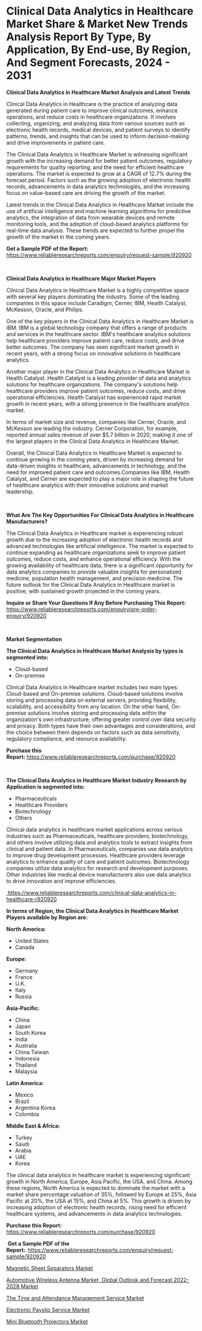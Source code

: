 <p><h1>Clinical Data Analytics in Healthcare Market Share & Market New Trends Analysis Report By Type, By Application, By End-use, By Region, And Segment Forecasts, 2024 - 2031</h1></p><p><strong>Clinical Data Analytics in Healthcare Market Analysis and Latest Trends</strong></p>
<p><p>Clinical Data Analytics in Healthcare is the practice of analyzing data generated during patient care to improve clinical outcomes, enhance operations, and reduce costs in healthcare organizations. It involves collecting, organizing, and analyzing data from various sources such as electronic health records, medical devices, and patient surveys to identify patterns, trends, and insights that can be used to inform decision-making and drive improvements in patient care.</p><p>The Clinical Data Analytics in Healthcare Market is witnessing significant growth with the increasing demand for better patient outcomes, regulatory requirements for quality reporting, and the need for efficient healthcare operations. The market is expected to grow at a CAGR of 12.7% during the forecast period. Factors such as the growing adoption of electronic health records, advancements in data analytics technologies, and the increasing focus on value-based care are driving the growth of the market.</p><p>Latest trends in the Clinical Data Analytics in Healthcare Market include the use of artificial intelligence and machine learning algorithms for predictive analytics, the integration of data from wearable devices and remote monitoring tools, and the adoption of cloud-based analytics platforms for real-time data analysis. These trends are expected to further propel the growth of the market in the coming years.</p></p>
<p><strong>Get a Sample PDF of the Report:&nbsp;</strong> <a href="https://www.reliableresearchreports.com/enquiry/request-sample/920920">https://www.reliableresearchreports.com/enquiry/request-sample/920920</a></p>
<p>&nbsp;</p>
<p><strong>Clinical Data Analytics in Healthcare Major Market Players</strong></p>
<p><p>Clinical Data Analytics in Healthcare Market is a highly competitive space with several key players dominating the industry. Some of the leading companies in this space include Caradigm, Cerner, IBM, Health Catalyst, McKesson, Oracle, and Philips.</p><p>One of the key players in the Clinical Data Analytics in Healthcare Market is IBM. IBM is a global technology company that offers a range of products and services in the healthcare sector. IBM's healthcare analytics solutions help healthcare providers improve patient care, reduce costs, and drive better outcomes. The company has seen significant market growth in recent years, with a strong focus on innovative solutions in healthcare analytics.</p><p>Another major player in the Clinical Data Analytics in Healthcare Market is Health Catalyst. Health Catalyst is a leading provider of data and analytics solutions for healthcare organizations. The company's solutions help healthcare providers improve patient outcomes, reduce costs, and drive operational efficiencies. Health Catalyst has experienced rapid market growth in recent years, with a strong presence in the healthcare analytics market.</p><p>In terms of market size and revenue, companies like Cerner, Oracle, and McKesson are leading the industry. Cerner Corporation, for example, reported annual sales revenue of over $5.7 billion in 2020, making it one of the largest players in the Clinical Data Analytics in Healthcare Market.</p><p>Overall, the Clinical Data Analytics in Healthcare Market is expected to continue growing in the coming years, driven by increasing demand for data-driven insights in healthcare, advancements in technology, and the need for improved patient care and outcomes.Companies like IBM, Health Catalyst, and Cerner are expected to play a major role in shaping the future of healthcare analytics with their innovative solutions and market leadership.</p></p>
<p>&nbsp;</p>
<p><strong>What Are The Key Opportunities For Clinical Data Analytics in Healthcare Manufacturers?</strong></p>
<p><p>The Clinical Data Analytics in Healthcare market is experiencing robust growth due to the increasing adoption of electronic health records and advanced technologies like artificial intelligence. The market is expected to continue expanding as healthcare organizations seek to improve patient outcomes, reduce costs, and enhance operational efficiency. With the growing availability of healthcare data, there is a significant opportunity for data analytics companies to provide valuable insights for personalized medicine, population health management, and precision medicine. The future outlook for the Clinical Data Analytics in Healthcare market is positive, with sustained growth projected in the coming years.</p></p>
<p><strong>Inquire or Share Your Questions If Any Before Purchasing This Report:</strong> <a href="https://www.reliableresearchreports.com/enquiry/pre-order-enquiry/920920">https://www.reliableresearchreports.com/enquiry/pre-order-enquiry/920920</a></p>
<p>&nbsp;</p>
<p><strong>Market Segmentation</strong></p>
<p><strong>The Clinical Data Analytics in Healthcare Market Analysis by types is segmented into:</strong></p>
<p><ul><li>Cloud-based</li><li>On-premise</li></ul></p>
<p><p>Clinical Data Analytics in Healthcare market includes two main types: Cloud-based and On-premise solutions. Cloud-based solutions involve storing and processing data on external servers, providing flexibility, scalability, and accessibility from any location. On the other hand, On-premise solutions involve storing and processing data within the organization's own infrastructure, offering greater control over data security and privacy. Both types have their own advantages and considerations, and the choice between them depends on factors such as data sensitivity, regulatory compliance, and resource availability.</p></p>
<p><strong>Purchase this Report:&nbsp;</strong><a href="https://www.reliableresearchreports.com/purchase/920920">https://www.reliableresearchreports.com/purchase/920920</a></p>
<p>&nbsp;</p>
<p><strong>The Clinical Data Analytics in Healthcare Market Industry Research by Application is segmented into:</strong></p>
<p><ul><li>Pharmaceuticals</li><li>Healthcare Providers</li><li>Biotechnology</li><li>Others</li></ul></p>
<p><p>Clinical data analytics in healthcare market applications across various industries such as Pharmaceuticals, healthcare providers, biotechnology, and others involve utilizing data and analytics tools to extract insights from clinical and patient data. In Pharmaceuticals, companies use data analytics to improve drug development processes. Healthcare providers leverage analytics to enhance quality of care and patient outcomes. Biotechnology companies utilize data analytics for research and development purposes. Other industries like medical device manufacturers also use data analytics to drive innovation and improve efficiencies.</p></p>
<p><a href="https://www.reliableresearchreports.com/clinical-data-analytics-in-healthcare-r920920">&nbsp;https://www.reliableresearchreports.com/clinical-data-analytics-in-healthcare-r920920</a></p>
<p><strong>In terms of Region, the Clinical Data Analytics in Healthcare Market Players available by Region are:</strong></p>
<p>
    <p> <strong> North America: </strong>
        <ul>
            <li>United States</li>
            <li>Canada</li>
        </ul>
        </p> 
    <p> <strong> Europe: </strong>
        <ul>
            <li>Germany</li>
            <li>France</li>
            <li>U.K.</li>
            <li>Italy</li>
            <li>Russia</li>
        </ul>
        </p> 
    <p> <strong> Asia-Pacific: </strong>
        <ul>
            <li>China</li>
            <li>Japan</li>
            <li>South Korea</li>
            <li>India</li>
            <li>Australia</li>
            <li>China Taiwan</li>
            <li>Indonesia</li>
            <li>Thailand</li>
            <li>Malaysia</li>
        </ul>
        </p> 
    <p> <strong> Latin America: </strong>
        <ul>
            <li>Mexico</li>
            <li>Brazil</li>
            <li>Argentina Korea</li>
            <li>Colombia</li>
        </ul>
        </p> 
    <p> <strong> Middle East & Africa: </strong>
        <ul>
            <li>Turkey</li>
            <li>Saudi</li>
            <li>Arabia</li>
            <li>UAE</li>
            <li>Korea</li>
        </ul>
    </p>
    </p>
<p><p>The clinical data analytics in healthcare market is experiencing significant growth in North America, Europe, Asia Pacific, the USA, and China. Among these regions, North America is expected to dominate the market with a market share percentage valuation of 35%, followed by Europe at 25%, Asia Pacific at 20%, the USA at 15%, and China at 5%. This growth is driven by increasing adoption of electronic health records, rising need for efficient healthcare systems, and advancements in data analytics technologies.</p></p>
<p><strong>Purchase this Report: </strong><a href="https://www.reliableresearchreports.com/purchase/920920">https://www.reliableresearchreports.com/purchase/920920</a></p>
<p>&nbsp;<strong>Get a Sample PDF of the Report:&nbsp;&nbsp;</strong><a href="https://www.reliableresearchreports.com/enquiry/request-sample/920920">https://www.reliableresearchreports.com/enquiry/request-sample/920920</a></p>
<p><strong></strong></p>
<p><p><a href="https://medium.com/@akshatreportprime/magnetic-sheet-separators-market-trends-a-detailed-study-of-its-market-segmentation-and-analyzing-000a23cab990">Magnetic Sheet Separators Market</a></p><p><a href="https://www.linkedin.com/pulse/navigating-global-automotive-wireless-antenna-market-outlook-ymgte?trackingId=%2BJ9CsbM0QHubLOOYdNsrFw%3D%3D">Automotive Wireless Antenna Market, Global Outlook and Forecast 2022-2028 Market</a></p><p><a href="https://github.com/brendafegmorris532/Market-Research-Report-List-2/blob/main/the-time-and-attendance-management-service-market.md">The Time and Attendance Management Service Market</a></p><p><a href="https://github.com/LarryPearsongXXfvf/Market-Research-Report-List-1/blob/main/electronic-payslip-service-market.md">Electronic Payslip Service Market</a></p><p><a href="https://www.linkedin.com/pulse/market-forecast-global-mini-bluetooth-projectors-trends-wejue?trackingId=XaFbLpI5RjmL79WL%2F%2FZWUQ%3D%3D">Mini Bluetooth Projectors Market</a></p></p>